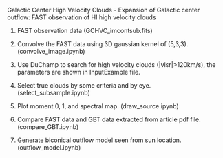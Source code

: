 Galactic Center High Velocity Clouds - Expansion of Galactic center outflow: FAST observation of HI high velocity clouds

1. FAST observation data (GCHVC_imcontsub.fits)

2. Convolve the FAST data using 3D gaussian kernel of (5,3,3). (convolve_image.ipynb)

3. Use DuChamp to search for high velocity clouds (|vlsr|>120km/s), the parameters are shown in InputExample file.

4. Select true clouds by some criteria and by eye. (select_subsample.ipynb)

5. Plot moment 0, 1, and spectral map. (draw_source.ipynb)

6. Compare FAST data and GBT data extracted from article pdf file. (compare_GBT.ipynb)

7. Generate biconical outflow model seen from sun location. (outflow_model.ipynb)
